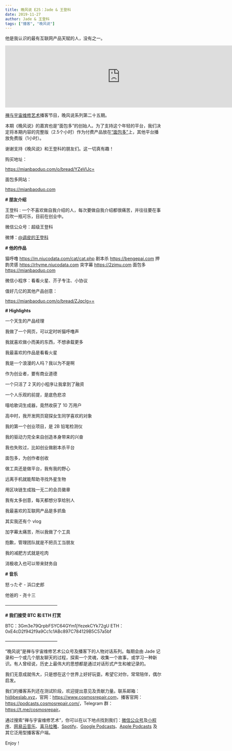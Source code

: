 ```yaml
---
title: 晚风说 E25：Jade & 王登科
date: 2019-11-27
author: Jade & 王登科
tags: ["播客", "晚风说"]
---
```


他是我认识的最有互联网产品天赋的人，没有之一。

<!--more-->

<iframe src="https://fireside.fm/player/v2/trfV16OE+ssuEPQFo?theme=dark" width="740" height="200" frameborder="0" scrolling="no"></iframe>

[禅与宇宙维修艺术](https://www.cosmosrepair.com)播客节目，晚风说系列第二十五期。

本期《晚风说》的嘉宾也是“面包多”的创始人。为了支持这个年轻的平台，我们决定将本期内容的完整版（2.5个小时）作为付费产品放在[“面包多”](https://mianbaoduo.com/o/bread/YZeVlJc=)上，其他平台播放免费版（1小时）。

谢谢支持《晚风说》和王登科的朋友们。这一切真有趣！


购买地址：

<https://mianbaoduo.com/o/bread/YZeVlJc=>

面包多网站：

<https://mianbaoduo.com>


 **# 朋友介绍**

王登科 : 一个不喜欢做自我介绍的人，每次要做自我介绍都很痛苦，并往往要在事后吹一瓶可乐，目前在创业中。

微信公众号：超级王登科

微博：[@调皮的王登科](http://weibo.com/thedk)

**# 他的作品**

猫呼噜  <https://m.niucodata.com/cat/cat.php>
剧本杀  <https://bengepai.com>
押韵灵感  <https://rhyme.niucodata.com>
突字幕  <https://2zimu.com>
面包多  <https://mianbaoduo.com>

微信小程序：看看火星、芥子专注、小协议

值好几亿的其他产品创意：

<https://mianbaoduo.com/o/bread/ZJqclg==>

**# Highlights**

一个天生的产品经理

我做了一个网页，可以定时听猫呼噜声

我就喜欢做小而美的东西，不想承载更多

我最喜欢的作品是看看火星

我是一个浪漫的人吗？我以为不是啊

作为创业者，要有商业道德

一个只活了 2 天的小程序让我拿到了融资

一个人乐观的前提，是底色悲凉

嘻哈歌词生成器，竟然收获了 10 万用户

高中时，我开发网页窥探女生同学喜欢的对象

我的第一个创业项目，是 2B 铅笔检测仪

我的驱动力完全来自创造本身带来的兴奋

我也失败过，比如创业做剧本杀平台

面包多，为创作者创收

做工具还是做平台，我有我的野心

远离手机就能帮助寻找外星生物

用区块链生成独一无二的会员徽章

我有太多创意，每天都想分享给别人

我最喜欢的互联网产品是多抓鱼

其实我还有个 vlog

加字幕太痛苦，所以我做了个工具

抱歉，管理团队就是不把员工当朋友

我的减肥方式就是吃肉

消极收入也可以带来财务自

**# 音乐** 

怒ったぞ - 浜口史郎

他爸的 - 尧十三

————————————

**# 我们接受 BTC 和 ETH 打赏**

BTC：3Gm3e79QrpbFSYC64GYm1jYezekCYk72gU
ETH：0xE4cD2f942f9a9Cc1c1ABc897C784129B5C57a5bf

————————————

“晚风说”是禅与宇宙维修艺术公众号及播客下的人物对话系列。每期会由 Jade 记录和一个或几个朋友聊天的过程，探索一个灵魂，收集一个故事，或学习一种新识。有人曾经说，历史上最伟大的思想都是通过对话形式产生和被记录的。

我们无意成就伟大，只是想在这个世界上好好玩耍。希望它对你，常常陪伴，偶尔启发。

我们的播客系列还在测试阶段，欢迎提出意见及贡献力量。联系邮箱：<hi@beslab.xyz>，官网：<https://www.cosmosrepair.com>，播客官网：<https://podcasts.cosmosrepair.com/>，Telegram 群：<https://t.me/cosmosrepair>。

通过搜索“禅与宇宙维修艺术”，你可以在以下地点找到我们：[微信公众号](https://cosmosrepair-1257028016.cos.ap-beijing.myqcloud.com/2019-08-04-qrcode_for_gh_9a7e409c3696_430.jpg)及[小程序](https://cosmosrepair-1257028016.cos.ap-beijing.myqcloud.com/2019-08-04-gh_ec0187a9be05_430.jpg)、[网易云音乐](https://music.163.com/#/djradio?id=793651380)、[喜马拉雅](https://www.ximalaya.com/zhubo/182662946/)、[Spotify](https://open.spotify.com/show/5SfJxMPMoqbGc2zG8ouiuD?si=QcavW9VXQiKTkTuBuWU8nA)、[Google Podcasts](https://podcasts.google.com/?feed=aHR0cHM6Ly9wb2RjYXN0cy5jb3Ntb3NyZXBhaXIuY29tL3Jzcw%3D%3D)、[Apple Podcasts](https://podcasts.apple.com/podcast/id1475254987) 及其它泛用型播客客户端。

Enjoy！